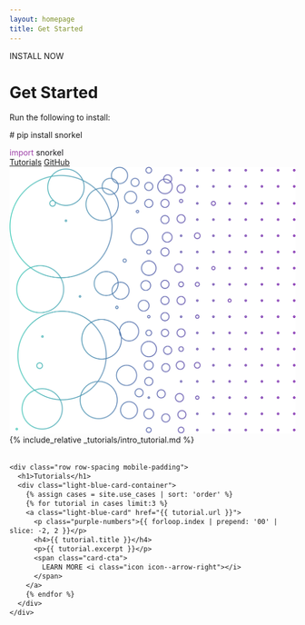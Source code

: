 ```yaml
---
layout: homepage
title: Get Started
---
```


<div class="hero-subheader">
  <div class="container">
    <div class="row double-row-spacing vertical-align mobile-padding">
      <div class="col-sm-5 mobile-margin">
        <p class="subheadline">INSTALL NOW</p>
        <h1>Get Started</h1>
        <p>
          Run the following to install:
        </p>
        <div class="code-block">
          <p># pip install snorkel</p>
          <span style="color: #9D3FA7;">import</span><span style="color: #18171C;"> snorkel</span>
        </div>
        <a class="btn" href="/use-cases/">Tutorials</a>
        <a class="btn" href="https://github.com/snorkel-team/snorkel-tutorials">GitHub</a>
      </div>
      <div class="col-sm-1"></div>
      <div class="col-sm-6">
        <img src="/doks-theme/assets/images/layout/Pattern 1.png" alt="Pattern 1" />
      </div>
    </div>

  <div markdown="1">
    {% include_relative _tutorials/intro_tutorial.md %}
  </div>
  <br>

    <div class="row row-spacing mobile-padding">
      <h1>Tutorials</h1>
      <div class="light-blue-card-container">
        {% assign cases = site.use_cases | sort: 'order' %}
        {% for tutorial in cases limit:3 %}
        <a class="light-blue-card" href="{{ tutorial.url }}">
          <p class="purple-numbers">{{ forloop.index | prepend: '00' | slice: -2, 2 }}</p>
          <h4>{{ tutorial.title }}</h4>
          <p>{{ tutorial.excerpt }}</p>
          <span class="card-cta">
            LEARN MORE <i class="icon icon--arrow-right"></i>
          </span>
        </a>
        {% endfor %}
      </div>
    </div>

  </div>
</div>
